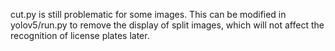 cut.py is still problematic for some images. This can be modified in yolov5/run.py to remove the display of split images, which will not affect the recognition of license plates later.